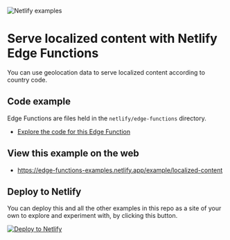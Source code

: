 ![Netlify examples](https://user-images.githubusercontent.com/5865/159468750-df1c2783-39b2-40da-9c0f-971f72a7ea3f.png)

# Serve localized content with Netlify Edge Functions

You can use geolocation data to serve localized content according to country code.

## Code example

Edge Functions are files held in the `netlify/edge-functions` directory.

- [Explore the code for this Edge Function](../../netlify/edge-functions/localized-content)

## View this example on the web

- https://edge-functions-examples.netlify.app/example/localized-content

## Deploy to Netlify

You can deploy this and all the other examples in this repo as a site of your own to explore and experiment with, by
clicking this button.

[![Deploy to Netlify](https://www.netlify.com/img/deploy/button.svg)](https://app.netlify.com/start/deploy?repository=https://github.com/netlify/edge-functions-examples)

